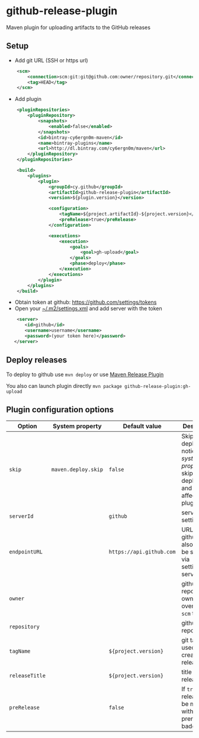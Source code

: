 # github-release-plugin
Maven plugin for uploading artifacts to the GitHub releases

## Setup

- Add git URL (SSH or https url)
```xml
    <scm>
        <connection>scm:git:git@github.com:owner/repository.git</connection>
        <tag>HEAD</tag>
    </scm>
```
- Add plugin 
```xml
    <pluginRepositories>
        <pluginRepository>
            <snapshots>
                <enabled>false</enabled>
            </snapshots>
            <id>bintray-cy6ergn0m-maven</id>
            <name>bintray-plugins</name>
            <url>http://dl.bintray.com/cy6ergn0m/maven</url>
        </pluginRepository>
    </pluginRepositories>

    <build>
        <plugins>
            <plugin>
                <groupId>cy.github</groupId>
                <artifactId>github-release-plugin</artifactId>
                <version>${plugin.version}</version>

                <configuration>
                    <tagName>${project.artifactId}-${project.version}</tagName>
                    <preRelease>true</preRelease>
                </configuration>

                <executions>
                    <execution>
                        <goals>
                            <goal>gh-upload</goal>
                        </goals>
                        <phase>deploy</phase>
                    </execution>
                </executions>
            </plugin>
        </plugins>
    </build>
```

- Obtain token at github: https://github.com/settings/tokens
- Open your [~/.m2/settings.xml](https://maven.apache.org/settings.html) and add server with the token
 ```xml
     <server>
        <id>github</id>
        <username>username</username>
        <password>(your token here)</password>
    </server>
```

## Deploy releases

To deploy to github use `mvn deploy` or use [Maven Release Plugin](http://maven.apache.org/maven-release/maven-release-plugin/)

You also can launch plugin directly `mvn package github-release-plugin:gh-upload`

## Plugin configuration options
| Option | System property | Default value | Description |
| ------ | ----------------| ------------- | ----------- |
| `skip` | `maven.deploy.skip` | `false` | Skip deployment, notice that *system property* will skip all deployments and will affect all plugins |
| `serverId` |  | `github` | server id in settings.xml |
| `endpointURL` | | `https://api.github.com` | URL of github API, also could be specified via settings.xml server entry |
| `owner` | | | github repository owner, overrides `scm` tag |
| `repository` | | | github repository id |
| `tagName` | | `${project.version}` | git tag to be used to create release from | 
| `releaseTitle` | | `${project.version}` | title of release |
| `preRelease` | | `false` | If `true` then release will be marked with red prerelese badge |

